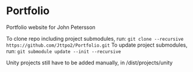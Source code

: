 # Portfolio
Portfolio website for John Petersson

To clone repo including project submodules, run: `git clone --recursive https://github.com/Jttpo2/Portfolio.git`
To update project submodules, run: `git submodule update --init --recursive`

Unity projects still have to be added manually, in /dist/projects/unity
